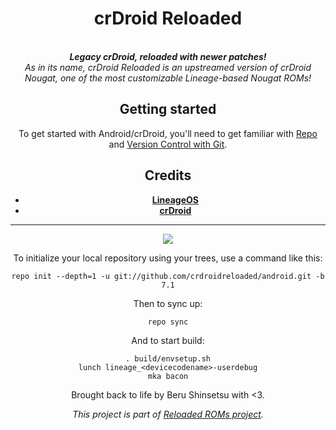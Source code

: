 <div align="center">
<h1>crDroid Reloaded</h1>
</br>
<strong><i> Legacy crDroid, reloaded with newer patches! </i></strong>
</br>
<i> As in its name, crDroid Reloaded is an upstreamed version of crDroid Nougat, one of the most customizable Lineage-based Nougat ROMs! </i>
</br>

Getting started
---------------
To get started with Android/crDroid, you'll need to get
familiar with [Repo](https://source.android.com/source/using-repo.html) and [Version Control with Git](https://source.android.com/source/version-control.html).
  
Credits
-------
- [**LineageOS**](https://github.com/LineageOS)
- [**crDroid**](https://github.com/dotOS)
*********
<a href="https://twitter.com/WindowZ414">
<img src="https://img.shields.io/badge/Developer-Twitter-blue?style=for-the-badge">
</a>

To initialize your local repository using your trees, use a command like this:  
```
repo init --depth=1 -u git://github.com/crdroidreloaded/android.git -b 7.1
```
Then to sync up:
```
repo sync
```
And to start build:
```
. build/envsetup.sh
lunch lineage_<devicecodename>-userdebug
mka bacon
```

Brought back to life by Beru Shinsetsu with <3.

*This project is part of [Reloaded ROMs project](https://t.me/Reloaded_ROMs).*
